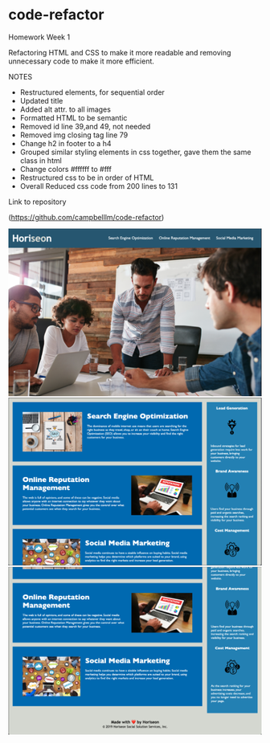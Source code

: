 # code-refactor
Homework Week 1

Refactoring HTML and CSS to make it more readable and removing unnecessary code to make it more efficient.



NOTES

- Restructured <head> elements, for sequential order
- Updated title
- Added alt attr. to all images
- Formatted HTML to be semantic
- Removed id line 39,and 49, not needed
- Removed img closing tag line 79
- Change h2 in footer to a h4
- Grouped similar styling elements in css together, gave them the same class in html
- Change colors #ffffff to #fff
- Restructured css to be in order of HTML
- Overall Reduced css code from 200 lines to 131

Link to repository

(https://github.com/campbelllm/code-refactor)

![Final1](./develop/assets/images/project1.png)
![Final2](./develop/assets/images/project2.png)
![Final3](./develop/assets/images/project3.png)

